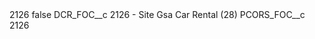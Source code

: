 <?xml version="1.0" encoding="UTF-8"?>
<CustomMetadata xmlns="http://soap.sforce.com/2006/04/metadata" xmlns:xsi="http://www.w3.org/2001/XMLSchema-instance" xmlns:xsd="http://www.w3.org/2001/XMLSchema">
    <label>2126</label>
    <protected>false</protected>
    <values>
        <field>DCR_FOC__c</field>
        <value xsi:type="xsd:string">2126 - Site Gsa Car Rental (28)</value>
    </values>
    <values>
        <field>PCORS_FOC__c</field>
        <value xsi:type="xsd:string">2126</value>
    </values>
</CustomMetadata>
